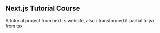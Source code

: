 ## Next.js Tutorial Course

A tutorial project from next.js website, also i transformed it partial to jsx from tsx
